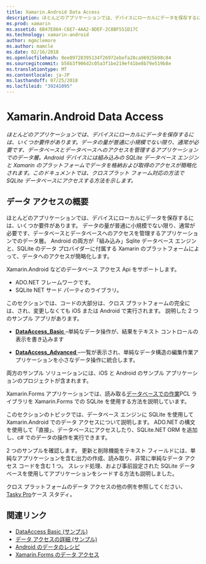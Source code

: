 ```yaml
---
title: Xamarin.Android Data Access
description: ほとんどのアプリケーションでは、デバイスにローカルにデータを保存するには、いくつか要件があります。 データの量が普通に小規模でない限り、通常が必要です、データベースとデータベースへのアクセスを管理するアプリケーションでのデータ層。  Android デバイスには組み込みの SQLite データベース エンジンと Xamarin のプラットフォームでデータを格納および取得のアクセスが簡略化されます。 このドキュメントでは、クロスプラット フォーム対応の方法で SQLite データベースにアクセスする方法を示します。
ms.prod: xamarin
ms.assetid: 6B47E864-C6E7-4AA2-8DEF-2C8BF551D17C
ms.technology: xamarin-android
author: mgmclemore
ms.author: mamcle
ms.date: 02/16/2018
ms.openlocfilehash: 0ee89728395134f26972ebefa28ca96925b98c84
ms.sourcegitcommit: b56b3f906d2c05a3f1be219ef41be8b79e519b8e
ms.translationtype: MT
ms.contentlocale: ja-JP
ms.lasthandoff: 07/25/2018
ms.locfileid: "39241095"
---
```

# <a name="xamarinandroid-data-access"></a>Xamarin.Android Data Access

_ほとんどのアプリケーションでは、デバイスにローカルにデータを保存するには、いくつか要件があります。データの量が普通に小規模でない限り、通常が必要です、データベースとデータベースへのアクセスを管理するアプリケーションでのデータ層。Android デバイスには組み込みの SQLite データベース エンジンと Xamarin のプラットフォームでデータを格納および取得のアクセスが簡略化されます。このドキュメントでは、クロスプラット フォーム対応の方法で SQLite データベースにアクセスする方法を示します。_

## <a name="data-access-overview"></a>データ アクセスの概要

ほとんどのアプリケーションでは、デバイスにローカルにデータを保存するには、いくつか要件があります。 データの量が普通に小規模でない限り、通常が必要です、データベースとデータベースへのアクセスを管理するアプリケーションでのデータ層。 Android の両方が「組み込み」Sqlite データベース エンジンと、SQLite のデータ プロバイダーに付属する Xamarin のプラットフォームによって、データへのアクセスが簡略化します。

Xamarin.Android などのデータベース アクセス Api をサポートします。

-  ADO.NET フレームワークです。
-  SQLite NET サード パーティのライブラリ。

このセクションでは、コードの大部分は、クロス プラットフォームの完全には、され、変更しなくても iOS または Android で実行されます。 説明した 2 つのサンプル アプリがあります。

-  [**DataAccess_Basic** ](https://github.com/xamarin/mobile-samples/tree/master/DataAccess/Basic) &ndash;単純なデータ操作が、結果をテキスト コントロールの表示を書き込みます

-  [**DataAccess_Advanced** ](https://github.com/xamarin/mobile-samples/tree/master/DataAccess/Advanced) &ndash;一覧が表示され、単純なデータ構造の編集作業アプリケーションを小さなデータ操作に統合します。

両方のサンプル ソリューションには、iOS と Android のサンプル アプリケーションのプロジェクトが含まれます。

Xamarin.Forms アプリケーションでは、読み取る[データベースでの作業](~/xamarin-forms/app-fundamentals/databases.md)PCL ライブラリを Xamarin.Forms での SQLite を使用する方法を説明しています。

このセクションのトピックでは、データベース エンジンに SQLite を使用して Xamarin.Android でのデータ アクセスについて説明します。 ADO.NET の構文を使用して「直接」、データベースにアクセスしたり、SQLite.NET ORM を追加し、c# でのデータの操作を実行できます。

2 つのサンプルを確認します。 更新と削除機能をテキスト フィールドには、単純なアプリケーションを含む出力の作成、読み取り、非常に単純なデータ アクセス コードを含む 1 つ。 スレッド処理、および事前設定された SQLite データベースを使用してアプリケーションをシードする方法も説明しました。

クロス プラットフォームのデータ アクセスの他の例を参照してください、 [Tasky Pro](~/cross-platform/app-fundamentals/building-cross-platform-applications/case-study-tasky.md)ケース スタディ。


## <a name="related-links"></a>関連リンク

- [DataAccess Basic (サンプル)](https://github.com/xamarin/mobile-samples/tree/master/DataAccess/Basic)
- [データ アクセスの詳細 (サンプル)](https://github.com/xamarin/mobile-samples/tree/master/DataAccess/Advanced)
- [Android のデータのレシピ](https://github.com/xamarin/recipes/tree/master/Recipes/android/data)
- [Xamarin.Forms のデータ アクセス](~/xamarin-forms/app-fundamentals/databases.md)

